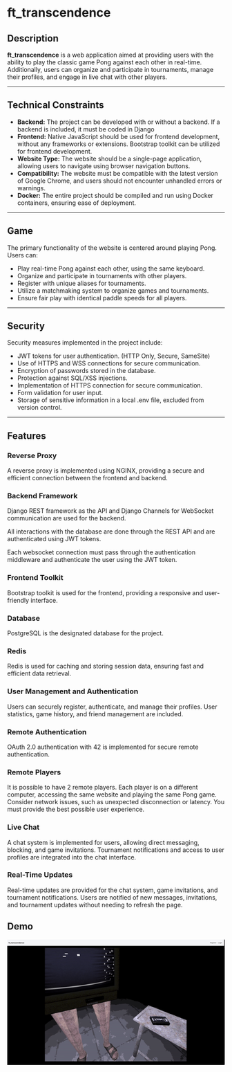 
  <h1>ft_transcendence</h1>

  <h2>Description</h2>
  <p><strong>ft_transcendence</strong> is a web application aimed at providing users with the ability to play the classic game Pong against each other in real-time. Additionally, users can organize and participate in tournaments, manage their profiles, and engage in live chat with other players.</p>

  <hr>

  <h2>Technical Constraints</h2>
  <ul>
    <li><strong>Backend:</strong> The project can be developed with or without a backend. If a backend is included, it must be coded in Django</li>
    <li><strong>Frontend:</strong> Native JavaScript should be used for frontend development, without any frameworks or extensions. Bootstrap toolkit can be utilized for frontend development.</li>
    <li><strong>Website Type:</strong> The website should be a single-page application, allowing users to navigate using browser navigation buttons.</li>
    <li><strong>Compatibility:</strong> The website must be compatible with the latest version of Google Chrome, and users should not encounter unhandled errors or warnings.</li>
    <li><strong>Docker:</strong> The entire project should be compiled and run using Docker containers, ensuring ease of deployment.</li>
  </ul>

  <hr>

  <h2>Game</h2>
  <p>The primary functionality of the website is centered around playing Pong. Users can:</p>
  <ul>
    <li>Play real-time Pong against each other, using the same keyboard.</li>
    <li>Organize and participate in tournaments with other players.</li>
    <li>Register with unique aliases for tournaments.</li>
    <li>Utilize a matchmaking system to organize games and tournaments.</li>
    <li>Ensure fair play with identical paddle speeds for all players.</li>
  </ul>

  <hr>

  <h2>Security</h2>
  <p>Security measures implemented in the project include:</p>
  <ul>
    <li>JWT tokens for user authentication. (HTTP Only, Secure, SameSite)</li>
    <li>Use of HTTPS and WSS connections for secure communication.</li>
    <li>Encryption of passwords stored in the database.</li>
    <li>Protection against SQL/XSS injections.</li>
    <li>Implementation of HTTPS connection for secure communication.</li>
    <li>Form validation for user input.</li>
    <li>Storage of sensitive information in a local .env file, excluded from version control.</li>
  </ul>

  <hr>

  <h2>Features</h2>

  <h3>Reverse Proxy</h3>
  <p>A reverse proxy is implemented using NGINX, providing a secure and efficient connection between the frontend and backend.</p>

  <h3>Backend Framework</h3>
  <p>Django REST framework as the API and Django Channels for WebSocket communication are used for the backend.</p>
  <p>All interactions with the database are done through the REST API and are authenticated using JWT tokens.</p>
  <p>Each websocket connection must pass through the authentication middleware and authenticate the user using the JWT token.</p>
  
  <h3>Frontend Toolkit</h3>
  <p>Bootstrap toolkit is used for the frontend, providing a responsive and user-friendly interface.</p>

  <h3>Database</h3>
  <p>PostgreSQL is the designated database for the project.</p>

  <h3>Redis</h3>
  <p>Redis is used for caching and storing session data, ensuring fast and efficient data retrieval.</p>

  <h3>User Management and Authentication</h3>
  <p>Users can securely register, authenticate, and manage their profiles. User statistics, game history, and friend management are included.</p>

  <h3>Remote Authentication</h3>
  <p>OAuth 2.0 authentication with 42 is implemented for secure remote authentication.</p>

  <h3>Remote Players</h3>
  <p>It is possible to have 2 remote players. Each player is on a different computer, accessing the same website and playing the same Pong game. Consider network issues, such as unexpected disconnection or latency. You must provide the best possible user experience.</p>

  <h3>Live Chat</h3>
  <p>A chat system is implemented for users, allowing direct messaging, blocking, and game invitations. Tournament notifications and access to user profiles are integrated into the chat interface.</p>

  <h3>Real-Time Updates</h3>
  <p>Real-time updates are provided for the chat system, game invitations, and tournament notifications. Users are notified of new messages, invitations, and tournament updates without needing to refresh the page.</p>

## Demo
![ft_transcendence demo](trans.gif)

